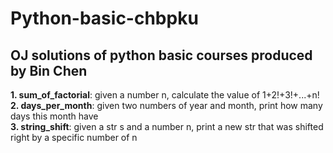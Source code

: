 # Python-basic-chbpku
## OJ solutions of python basic courses produced by Bin Chen

**1. sum_of_factorial**: given a number n, calculate the value of 1+2!+3!+...+n!   
**2. days_per_month**: given two numbers of year and month, print how many days this month have   
**3. string_shift**: given a str s and a number n, print a new str that was shifted right by a specific number of n
